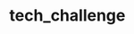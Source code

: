 # tech_challenge


<script src="https://gist.github.com/mencutekin/4995f337a0f073a145aa638972395221.js"></script>
